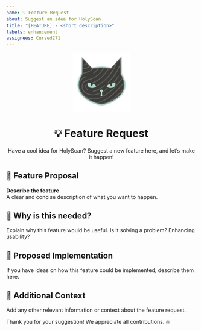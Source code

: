 ```yaml
---
name: 💡 Feature Request
about: Suggest an idea for HolyScan
title: "[FEATURE] - <short description>"
labels: enhancement
assignees: Cursed271
---
```


<div align="center">

  <p align="center"><img src="https://github.com/Cursed271/Cursed271/blob/main/Logo.png" width="30%"></a></p>
  <h1>💡 Feature Request</h1>
  
  <p>
    Have a cool idea for HolyScan? Suggest a new feature here, and let’s make it happen!
  </p>
  
</div>

## 🚀 Feature Proposal  

**Describe the feature**  
A clear and concise description of what you want to happen.

## 🤔 Why is this needed?  

Explain why this feature would be useful. Is it solving a problem? Enhancing usability?  

## 🎯 Proposed Implementation  

If you have ideas on how this feature could be implemented, describe them here.

## 📌 Additional Context  

Add any other relevant information or context about the feature request.  

Thank you for your suggestion! We appreciate all contributions. 🔥  

